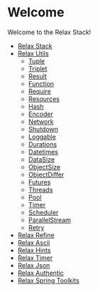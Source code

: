 # Welcome

Welcome to the Relax Stack!

- [Relax Stack](WELCOME.md)
- [Relax Utils](relax-utils/index.md)
  - [Tuple](relax-utils/tuple.md)
  - [Triplet](relax-utils/triple.md)
  - [Result](relax-utils/result.md)
  - [Function](relax-utils/function.md)
  - [Require](relax-utils/require.md)
  - [Resources](relax-utils/resources.md)
  - [Hash](relax-utils/hash.md)
  - [Encoder](relax-utils/encoder.md)
  - [Network](relax-utils/network.md)
  - [Shutdown](relax-utils/shutdown.md)
  - [Loggable](relax-utils/loggable.md)
  - [Durations](relax-utils/durations.md)
  - [Datetimes](relax-utils/datetimes.md)
  - [DataSize](relax-utils/datasize.md)
  - [ObjectSize](relax-utils/objectsize.md)
  - [ObjectDiffer](relax-utils/differ.md)
  - [Futures](relax-utils/futures.md)
  - [Threads](relax-utils/threads.md)
  - [Pool](relax-utils/pool.md)
  - [Timer](relax-utils/timer.md)
  - [Scheduler](relax-utils/scheduler.md)
  - [ParallelStream](relax-utils/parallel-stream.md)
  - [Retry](relax-utils/retry.md)
- [Relax Refine](relax-refine/README.md)
- [Relax Ascii]()
- [Relax Hints]()
- [Relax Timer]()
- [Relax Json]()
- [Relax Authentic]()
- [Relax Spring Toolkits]()
